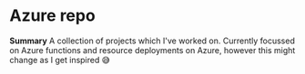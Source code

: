 # Azure repo
**Summary**
A collection of projects which I've worked on. Currently focussed on Azure functions and resource deployments on Azure, however this might change as I get inspired 😅